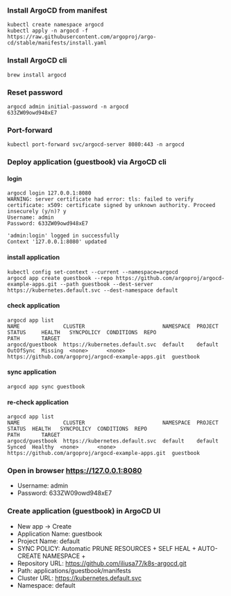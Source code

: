 ### Install ArgoCD from manifest

```
kubectl create namespace argocd
kubectl apply -n argocd -f https://raw.githubusercontent.com/argoproj/argo-cd/stable/manifests/install.yaml
```

### Install ArgoCD cli
```
brew install argocd
```

### Reset password
```
argocd admin initial-password -n argocd
633ZW09owd948xE7
```

### Port-forward
```
kubectl port-forward svc/argocd-server 8080:443 -n argocd
```

### Deploy application (guestbook) via ArgoCD cli
#### login
```
argocd login 127.0.0.1:8080
WARNING: server certificate had error: tls: failed to verify certificate: x509: certificate signed by unknown authority. Proceed insecurely (y/n)? y
Username: admin
Password: 633ZW09owd948xE7

'admin:login' logged in successfully
Context '127.0.0.1:8080' updated
```
#### install application
```
kubectl config set-context --current --namespace=argocd
argocd app create guestbook --repo https://github.com/argoproj/argocd-example-apps.git --path guestbook --dest-server https://kubernetes.default.svc --dest-namespace default
```
#### check application
```
argocd app list  
NAME              CLUSTER                         NAMESPACE  PROJECT  STATUS     HEALTH   SYNCPOLICY  CONDITIONS  REPO                                                 PATH       TARGET
argocd/guestbook  https://kubernetes.default.svc  default    default  OutOfSync  Missing  <none>      <none>      https://github.com/argoproj/argocd-example-apps.git  guestbook
```
#### sync application
```
argocd app sync guestbook
```
#### re-check application
```
argocd app list          
NAME              CLUSTER                         NAMESPACE  PROJECT  STATUS  HEALTH   SYNCPOLICY  CONDITIONS  REPO                                                 PATH       TARGET
argocd/guestbook  https://kubernetes.default.svc  default    default  Synced  Healthy  <none>      <none>      https://github.com/argoproj/argocd-example-apps.git  guestbook
```

### Open in browser https://127.0.0.1:8080
- Username: admin
- Password: 633ZW09owd948xE7

### Create application (guestbook) in ArgoCD UI
- New app -> Create
- Application Name: guestbook
- Project Name: default
- SYNC POLICY: Automatic
  PRUNE RESOURCES +
  SELF HEAL +
  AUTO-CREATE NAMESPACE +
- Repository URL: https://github.com/iliusa77/k8s-argocd.git
- Path: applications/guestbook/manifests
- Cluster URL: https://kubernetes.default.svc
- Namespace: default

